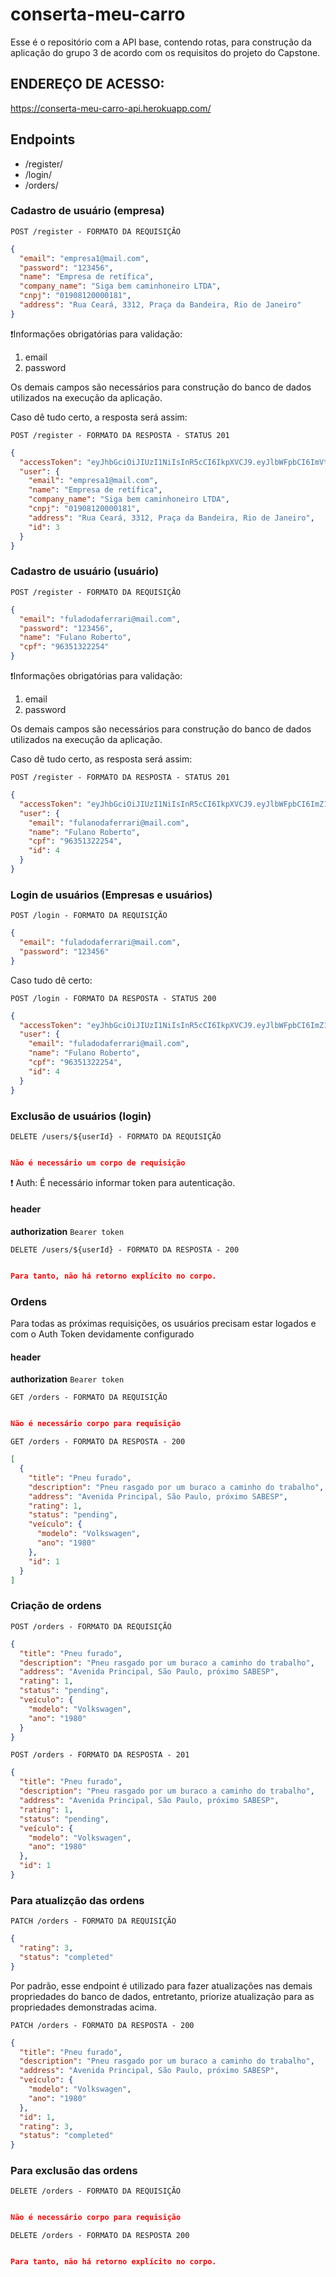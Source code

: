 # conserta-meu-carro

Esse é o repositório com a API base, contendo rotas, para construção da aplicação do grupo 3 de acordo com os requisitos do projeto do Capstone.

## ENDEREÇO DE ACESSO:

https://conserta-meu-carro-api.herokuapp.com/

## Endpoints

- /register/
- /login/
- /orders/

### Cadastro de usuário (empresa)

`POST /register - FORMATO DA REQUISIÇÃO`

```json
{
  "email": "empresa1@mail.com",
  "password": "123456",
  "name": "Empresa de retífica",
  "company_name": "Siga bem caminhoneiro LTDA",
  "cnpj": "01908120000181",
  "address": "Rua Ceará, 3312, Praça da Bandeira, Rio de Janeiro"
}
```

:exclamation:Informações obrigatórias para validação:

1. email
2. password

Os demais campos são necessários para construção do banco de dados utilizados na execução da aplicação.

Caso dê tudo certo, a resposta será assim:

`POST /register - FORMATO DA RESPOSTA - STATUS 201`

```json
{
  "accessToken": "eyJhbGciOiJIUzI1NiIsInR5cCI6IkpXVCJ9.eyJlbWFpbCI6ImVtcHJlc2ExQG1haWwuY29tIiwiaWF0IjoxNjM2NTczMjcxLCJleHAiOjE2MzY1NzY4NzEsInN1YiI6IjMifQ.Er27RihgqDyQ05nAe2CCuWcQLhUFvszuz_T9rqj73Pg",
  "user": {
    "email": "empresa1@mail.com",
    "name": "Empresa de retífica",
    "company_name": "Siga bem caminhoneiro LTDA",
    "cnpj": "01908120000181",
    "address": "Rua Ceará, 3312, Praça da Bandeira, Rio de Janeiro",
    "id": 3
  }
}
```

### Cadastro de usuário (usuário)

`POST /register - FORMATO DA REQUISIÇÃO`

```json
{
  "email": "fuladodaferrari@mail.com",
  "password": "123456",
  "name": "Fulano Roberto",
  "cpf": "96351322254"
}
```

:exclamation:Informações obrigatórias para validação:

1. email
2. password

Os demais campos são necessários para construção do banco de dados utilizados na execução da aplicação.

Caso dê tudo certo, as resposta será assim:

`POST /register - FORMATO DA RESPOSTA - STATUS 201`

```json
{
  "accessToken": "eyJhbGciOiJIUzI1NiIsInR5cCI6IkpXVCJ9.eyJlbWFpbCI6ImZ1bGFkb2RhZmVycmFyaUBtYWlsLmNvbSIsImlhdCI6MTYzNjU3NDA0OCwiZXhwIjoxNjM2NTc3NjQ4LCJzdWIiOiI0In0.Rg1jui678oI0tb02OWUoJutdNi6yxpcmO-7uTBxNfQU",
  "user": {
    "email": "fulanodaferrari@mail.com",
    "name": "Fulano Roberto",
    "cpf": "96351322254",
    "id": 4
  }
}
```

### Login de usuários (Empresas e usuários)

`POST /login - FORMATO DA REQUISIÇÃO`

```json
{
  "email": "fuladodaferrari@mail.com",
  "password": "123456"
}
```

Caso tudo dê certo:

`POST /login - FORMATO DA RESPOSTA - STATUS 200 `

```json
{
  "accessToken": "eyJhbGciOiJIUzI1NiIsInR5cCI6IkpXVCJ9.eyJlbWFpbCI6ImZ1bGFkb2RhZmVycmFyaUBtYWlsLmNvbSIsImlhdCI6MTYzNjU3NDUwMSwiZXhwIjoxNjM2NTc4MTAxLCJzdWIiOiI0In0.Nlnw5Wmg5ZSMaYbGy91glk8G0Y_5Z4geWu4fVEvTHNw",
  "user": {
    "email": "fuladodaferrari@mail.com",
    "name": "Fulano Roberto",
    "cpf": "96351322254",
    "id": 4
  }
}
```

### Exclusão de usuários (login)

`DELETE /users/${userId} - FORMATO DA REQUISIÇÃO`

```json

Não é necessário um corpo de requisição

```

:exclamation: Auth: É necessário informar token para autenticação.

#### header

**authorization** `Bearer token`

`DELETE /users/${userId} - FORMATO DA RESPOSTA - 200`

```json

Para tanto, não há retorno explícito no corpo.

```

### Ordens

Para todas as próximas requisições, os usuários precisam estar logados e com o Auth Token devidamente configurado

#### header

**authorization** `Bearer token`

`GET /orders - FORMATO DA REQUISIÇÃO`

```json

Não é necessário corpo para requisição

```

`GET /orders - FORMATO DA RESPOSTA - 200`

```json
[
  {
    "title": "Pneu furado",
    "description": "Pneu rasgado por um buraco a caminho do trabalho",
    "address": "Avenida Principal, São Paulo, próximo SABESP",
    "rating": 1,
    "status": "pending",
    "veículo": {
      "modelo": "Volkswagen",
      "ano": "1980"
    },
    "id": 1
  }
]
```

### Criação de ordens

`POST /orders - FORMATO DA REQUISIÇÃO`

```json
{
  "title": "Pneu furado",
  "description": "Pneu rasgado por um buraco a caminho do trabalho",
  "address": "Avenida Principal, São Paulo, próximo SABESP",
  "rating": 1,
  "status": "pending",
  "veículo": {
    "modelo": "Volkswagen",
    "ano": "1980"
  }
}
```

`POST /orders - FORMATO DA RESPOSTA - 201`

```json
{
  "title": "Pneu furado",
  "description": "Pneu rasgado por um buraco a caminho do trabalho",
  "address": "Avenida Principal, São Paulo, próximo SABESP",
  "rating": 1,
  "status": "pending",
  "veículo": {
    "modelo": "Volkswagen",
    "ano": "1980"
  },
  "id": 1
}
```

### Para atualizção das ordens

`PATCH /orders - FORMATO DA REQUISIÇÃO`

```json
{
  "rating": 3,
  "status": "completed"
}
```

Por padrão, esse endpoint é utilizado para fazer atualizações nas demais propriedades do banco de dados, entretanto, priorize atualização para as propriedades demonstradas acima.

`PATCH /orders - FORMATO DA RESPOSTA - 200`

```json
{
  "title": "Pneu furado",
  "description": "Pneu rasgado por um buraco a caminho do trabalho",
  "address": "Avenida Principal, São Paulo, próximo SABESP",
  "veículo": {
    "modelo": "Volkswagen",
    "ano": "1980"
  },
  "id": 1,
  "rating": 3,
  "status": "completed"
}
```

### Para exclusão das ordens

`DELETE /orders - FORMATO DA REQUISIÇÃO`

```json

Não é necessário corpo para requisição

```

`DELETE /orders - FORMATO DA RESPOSTA 200`

```json

Para tanto, não há retorno explícito no corpo.

```
